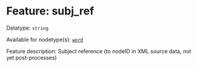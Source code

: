 # Feature: subj_ref

Datatype: `string`

Available for nodetype(s): [`word`](wordnodefeatures.md)

Feature description: Subject reference (to nodeID in XML source data, not yet post-processes)

